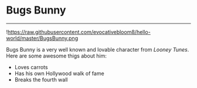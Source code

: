 # Bugs Bunny
---

!https://raw.githubusercontent.com/evocativebloom8/hello-world/master/BugsBunny.png

Bugs Bunny is a very well known and lovable character from *Looney Tunes*. Here are some awesome thigs about him:
* Loves carrots
* Has his own Hollywood walk of fame
* Breaks the fourth wall
